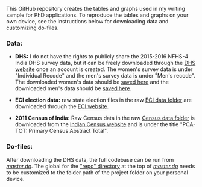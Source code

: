 This GitHub repository creates the tables and graphs used in my writing sample for PhD applications. To reproduce the tables and graphs on your own device, see the instructions below for downloading data and customizing do-files.


### Data:

- **DHS:** I do not have the rights to publicly share the 2015-2016 NFHS-4 India DHS survey data, but it can be freely downloaded through the [DHS website](https://dhsprogram.com/data/dataset/India_Standard-DHS_2015.cfm?flag=0) once an account is created.
The women's survey data is under "Individual Recode" and the men's survey data is under "Men's recode". The downloaded women's data should be [saved here](https://github.com/grahamoo/household-decisions/tree/main/Data/Raw/DHS/Womens%20DHS) and the downloaded men's data should be [saved here](https://github.com/grahamoo/household-decisions/tree/main/Data/Raw/DHS/Mens%20DHS).
	
- **ECI election data:** raw state election files in the raw [ECI data folder](https://github.com/grahamoo/household-decisions/tree/main/Data/Raw/ECI) are downloaded through the [ECI website](https://www.eci.gov.in/statistical-reports).

- **2011 Census of India:** Raw Census data in the raw [Census data folder](https://github.com/grahamoo/household-decisions/tree/main/Data/Raw/Census) is downloaded from the [Indian Census website](https://censusindia.gov.in/census.website/data/census-tables) and is under the title "PCA-TOT: Primary Census Abstract Total".

### Do-files:

After downloading the DHS data, the full codebase can be run from [_master.do_](https://github.com/grahamoo/household-decisions/blob/main/Do/master.do). The global for the ["repo" directory](https://github.com/grahamoo/household-decisions/blob/c2ba14e91d063102fed4738c4ea904324a5f64e6/Do/master.do#L3) at the top of [_master.do_](https://github.com/grahamoo/household-decisions/blob/main/Do/master.do) needs to be customized to the folder path of the project folder on your personal device. 
